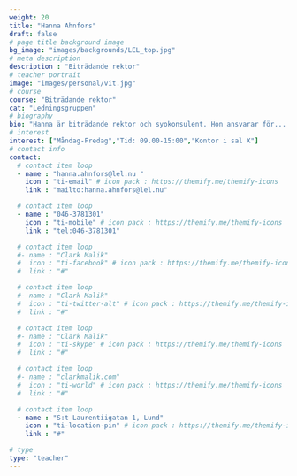 ```yaml
---
weight: 20
title: "Hanna Ahnfors"
draft: false
# page title background image
bg_image: "images/backgrounds/LEL_top.jpg"
# meta description
description : "Biträdande rektor"
# teacher portrait
image: "images/personal/vit.jpg"
# course
course: "Biträdande rektor"
cat: "Ledningsgruppen"
# biography
bio: "Hanna är biträdande rektor och syokonsulent. Hon ansvarar för...."
# interest
interest: ["Måndag-Fredag","Tid: 09.00-15:00","Kontor i sal X"]
# contact info
contact:
  # contact item loop
  - name : "hanna.ahnfors@lel.nu "
    icon : "ti-email" # icon pack : https://themify.me/themify-icons
    link : "mailto:hanna.ahnfors@lel.nu"

  # contact item loop
  - name : "046-3781301"
    icon : "ti-mobile" # icon pack : https://themify.me/themify-icons
    link : "tel:046-3781301"

  # contact item loop
  #- name : "Clark Malik"
  #  icon : "ti-facebook" # icon pack : https://themify.me/themify-icons
  #  link : "#"

  # contact item loop
  #- name : "Clark Malik"
  #  icon : "ti-twitter-alt" # icon pack : https://themify.me/themify-icons
  #  link : "#"

  # contact item loop
  #- name : "Clark Malik"
  #  icon : "ti-skype" # icon pack : https://themify.me/themify-icons
  #  link : "#"

  # contact item loop
  #- name : "clarkmalik.com"
  #  icon : "ti-world" # icon pack : https://themify.me/themify-icons
  #  link : "#"

  # contact item loop
  - name : "S:t Laurentiigatan 1, Lund"
    icon : "ti-location-pin" # icon pack : https://themify.me/themify-icons
    link : "#"

# type
type: "teacher"
---
```

